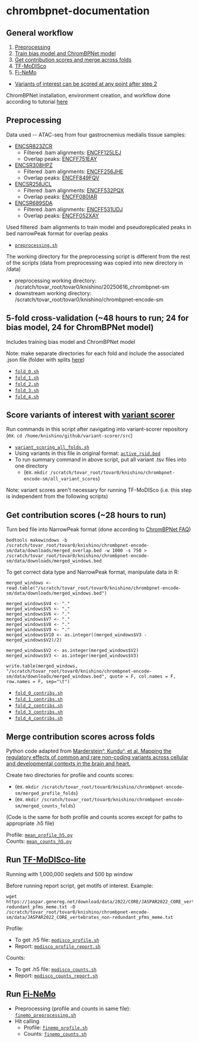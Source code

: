 # chrombpnet-documentation
## General workflow
1. [Preprocessing](#preprocessing)
2. [Train bias model and ChromBPNet model](#5-fold-cross-validation-48-hours-to-run-24-for-bias-model-24-for-chrombpnet-model)
3. [Get contribution scores and merge across folds](#get-contribution-scores-28-hours-to-run)
4. [TF-MoDISco](#run-tf-modisco-lite)
5. [Fi-NeMo](#run-fi-nemo)

* [Variants of interest can be scored at any point after step 2](#score-variants-of-interest-with-variant-scorer)

ChromBPNet installation, environment creation, and workflow done according to tutorial [here](https://github.com/kundajelab/chrombpnet/wiki/Installation)

## Preprocessing
Data used -- ATAC-seq from four gastrocnemius medialis tissue samples:
- [ENCSR823ZCR](https://www.encodeproject.org/experiments/ENCSR823ZCR/)
  - Filtered .bam alignments: [ENCFF125LEJ](https://www.encodeproject.org/files/ENCFF125LEJ/)
  - Overlap peaks: [ENCFF751EAY](https://www.encodeproject.org/files/ENCFF751EAY/)
- [ENCSR308HPZ](https://www.encodeproject.org/experiments/ENCSR308HPZ/)
  - Filtered .bam alignments: [ENCFF256JHE](https://www.encodeproject.org/files/ENCFF256JHE/)
  - Overlap peaks: [ENCFF849FQV](https://www.encodeproject.org/files/ENCFF849FQV/)
- [ENCSR258JCL](https://www.encodeproject.org/experiments/ENCSR258JCL/)
  - Filtered .bam alignments: [ENCFF532PQX](https://www.encodeproject.org/files/ENCFF532PQX/)
  - Overlap peaks: [ENCFF080IAR](https://www.encodeproject.org/files/ENCFF080IAR/)
- [ENCSR689SDA](https://www.encodeproject.org/experiments/ENCSR689SDA/)
  - Filtered .bam alignments: [ENCFF531UDJ](https://www.encodeproject.org/files/ENCFF531UDJ/)
  - Overlap peaks: [ENCFF052XAY](https://www.encodeproject.org/files/ENCFF052XAY/)

Used filtered .bam alignments to train model and pseudoreplicated peaks in bed narrowPeak format for overlap peaks  
- [`preprocessing.sh`](preprocessing.sh)

The working directory for the preprocessing script is different from the rest of the scripts (data from preprocessing was copied into new directory in /data)
- preprocessing working directory: /scratch/tovar_root/tovar0/knishino/20250616_chrombpnet-sm
- downstream working directory: /scratch/tovar_root/tovar0/knishino/chrombpnet-encode-sm

## 5-fold cross-validation (~48 hours to run; 24 for bias model, 24 for ChromBPNet model)
Includes training bias model and ChromBPNet model  

Note: make separate directories for each fold and include the associated .json file (folder with splits [here](splits/))

- [`fold_0.sh`](/folds/fold_0.sh)
- [`fold_1.sh`](/folds/fold_1.sh)
- [`fold_2.sh`](/folds/fold_2.sh)
- [`fold_3.sh`](/folds/fold_3.sh)
- [`fold_4.sh`](/folds/fold_4.sh)

## Score variants of interest with [variant scorer](https://github.com/kundajelab/variant-scorer/tree/main)

Run commands in this script after navigating into variant-scorer repository (ex. `cd /home/knishino/github/variant-scorer/src`)  
- [`variant_scoring_all_folds.sh`](variant_scoring_all_folds.sh)
- Using variants in this file in original format: [`active_rsid.bed`](active_rsid.bed)
- To run summary command in above script, put all variant .tsv files into one directory
  - (ex. `mkdir /scratch/tovar_root/tovar0/knishino/chrombpnet-encode-sm/all_variant_scores`)
 
Note: variant scores aren't necessary for running TF-MoDISco (i.e. this step is independent from the following scripts)

## Get contribution scores (~28 hours to run)
Turn bed file into NarrowPeak format (done according to [ChromBPNet FAQ](https://github.com/kundajelab/chrombpnet/wiki/FAQ))

```
bedtools makewindows -b /scratch/tovar_root/tovar0/knishino/chrombpnet-encode-sm/data/downloads/merged_overlap.bed -w 1000 -s 750 > /scratch/tovar_root/tovar0/knishino/chrombpnet-encode-sm/data/downloads/merged_windows.bed
```

To get correct data type and NarrowPeak format, manipulate data in R:

```
merged_windows <- read.table("/scratch/tovar_root/tovar0/knishino/chrombpnet-encode-sm/data/downloads/merged_windows.bed")

merged_windows$V4 <- "."
merged_windows$V5 <- "."
merged_windows$V6 <- "."
merged_windows$V7 <- "."
merged_windows$V8 <- "."
merged_windows$V9 <- "."
merged_windows$V10 <- as.integer((merged_windows$V3 - merged_windows$V2)/2)

merged_windows$V2 <- as.integer(merged_windows$V2)
merged_windows$V3 <- as.integer(merged_windows$V3)

write.table(merged_windows, "/scratch/tovar_root/tovar0/knishino/chrombpnet-encode-sm/data/downloads/merged_windows.bed", quote = F, col.names = F, row.names = F, sep="\t")
```

- [`fold_0_contribs.sh`](/folds_contribs/fold_0_contribs.sh)
- [`fold_1_contribs.sh`](/folds_contribs/fold_1_contribs.sh)
- [`fold_2_contribs.sh`](/folds_contribs/fold_2_contribs.sh)
- [`fold_3_contribs.sh`](/folds_contribs/fold_3_contribs.sh)
- [`fold_4_contribs.sh`](/folds_contribs/fold_4_contribs.sh)

## Merge contribution scores across folds
Python code adapted from [Marderstein^, Kundu^, et al. Mapping the regulatory effects of common and rare non-coding variants across cellular and developmental contexts in the brain and heart.](https://pubmed.ncbi.nlm.nih.gov/40027628/)     

Create two directories for profile and counts scores:  
  - (ex. `mkdir /scratch/tovar_root/tovar0/knishino/chrombpnet-encode-sm/merged_profile_folds`)
  - (ex. `mkdir /scratch/tovar_root/tovar0/knishino/chrombpnet-encode-sm/merged_counts_folds`)

(Code is the same for both profile and counts scores except for paths to appropriate .h5 file)   

Profile: [`mean_profile_h5.py`](contribution_scores/mean_profile_h5.py)   
Counts: [`mean_counts_h5.py`](contribution_scores/mean_counts_h5.py)

## Run [TF-MoDISco-lite](https://github.com/jmschrei/tfmodisco-lite)
Running with 1,000,000 seqlets and 500 bp window

Before running report script, get motifs of interest. Example:
```
wget https://jaspar.genereg.net/download/data/2022/CORE/JASPAR2022_CORE_vertebrates_non-redundant_pfms_meme.txt -O /scratch/tovar_root/tovar0/knishino/chrombpnet-encode-sm/data/JASPAR2022_CORE_vertebrates_non-redundant_pfms_meme.txt
```

Profile:
- To get .h5 file: [`modisco_profile.sh`](/modisco/modisco_profile.sh)
- Report: [`modisco_profile_report.sh`](/modisco/modisco_profile_report.sh)
 
Counts:
- To get .h5 file: [`modisco_counts.sh`](/modisco/modisco_counts.sh)
- Report: [`modisco_counts_report.sh`](/modisco/modisco_counts_report.sh)

## Run [Fi-NeMo](https://github.com/austintwang/finemo_gpu)
- Preprocessing (profile and counts in same file): [`finemo_preprocessing.sh`](/finemo/finemo_preprocessing.sh)
- Hit calling
  - Profile: [`finemo_profile.sh`](/finemo/finemo_profile.sh)
  - Counts: [`finemo_counts.sh`](/finemo/finemo_counts.sh)

